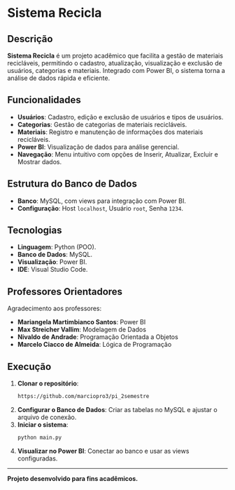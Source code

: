 # Sistema Recicla

## Descrição
**Sistema Recicla** é um projeto acadêmico que facilita a gestão de materiais recicláveis, permitindo o cadastro, atualização, visualização e exclusão de usuários, categorias e materiais. Integrado com Power BI, o sistema torna a análise de dados rápida e eficiente.

## Funcionalidades
- **Usuários**: Cadastro, edição e exclusão de usuários e tipos de usuários.
- **Categorias**: Gestão de categorias de materiais recicláveis.
- **Materiais**: Registro e manutenção de informações dos materiais recicláveis.
- **Power BI**: Visualização de dados para análise gerencial.
- **Navegação**: Menu intuitivo com opções de Inserir, Atualizar, Excluir e Mostrar dados.

## Estrutura do Banco de Dados
- **Banco**: MySQL, com views para integração com Power BI.
- **Configuração**: Host `localhost`, Usuário `root`, Senha `1234`.

## Tecnologias
- **Linguagem**: Python (POO).
- **Banco de Dados**: MySQL.
- **Visualização**: Power BI.
- **IDE**: Visual Studio Code.

## Professores Orientadores
Agradecimento aos professores:
- **Mariangela Martimbianco Santos**: Power BI
- **Max Streicher Vallim**: Modelagem de Dados
- **Nivaldo de Andrade**: Programação Orientada a Objetos
- **Marcelo Ciacco de Almeida**: Lógica de Programação

## Execução
1. **Clonar o repositório**:
   ```bash
   https://github.com/marciopro3/pi_2semestre
   ```
2. **Configurar o Banco de Dados**: Criar as tabelas no MySQL e ajustar o arquivo de conexão.
3. **Iniciar o sistema**:
   ```bash
   python main.py
   ```
4. **Visualizar no Power BI**: Conectar ao banco e usar as views configuradas.

---

**Projeto desenvolvido para fins acadêmicos.**
